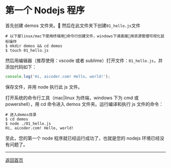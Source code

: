 # 第一个 Nodejs 程序

首先创建 demos 文件夹。 然后在此文件夹下创建`01_hello.js`文件

```shell
# 以下是linux/mac下使用终端用命令行创建文件，windows下请直接用资源管理可视化鼠标操作
$ mkdir demos && cd demos
$ touch 01_hello.js
```

然后用编辑器（推荐使用：vscode 或者 sublime）打开文件：`01_hello.js`，并添加代码如下：

```js
console.log('Hi, aicoder.com! Hello, world!');
```

保存文件，并用 node 执行此 js 文件。

打开系统的命令行工具（mac|linux 为终端，windows 下为 cmd 或 powershell），用 cd 命令进入 demos 文件夹。运行编译和执行 js 文件的命令：

```shell
# 进入demos目录
$ cd demos
$ node ./01_hello.js
Hi, aicoder.com! Hello, world!
```

至此，您的第一个 node 程序就已经运行成功了，也就是您的 nodejs 环境已经没有问题了。

---

[返回首页](../readme.md)
